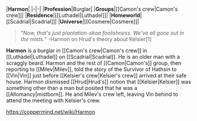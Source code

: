 |**Harmon**|
|-|-|
|**Profession**|Burglar|
|**Groups**|[[Camon's crew\|Camon's crew]]|
|**Residence**|[[Luthadel\|Luthadel]]|
|**Homeworld**|[[Scadrial\|Scadrial]]|
|**Universe**|[[Cosmere\|Cosmere]]|

>“*Now, that's just plantation-skaa foolishness. We’ve all gone out in the mists.*”
\-Harmon on Hrud's theory about Kelsier[1]


**Harmon** is a burglar in [[Camon's crew\|Camon's crew]] in [[Luthadel\|Luthadel]] on [[Scadrial\|Scadrial]]. He is an older man with a scraggly beard.
Harmon and the rest of [[Camon\|Camon's]] group, then reporting to [[Milev\|Milev]], told the story of the Survivor of Hathsin to [[Vin\|Vin]] just before [[Kelsier's crew\|Kelsier's crew]] arrived at their safe house. Harmon dismissed [[Hrud\|Hrud's]] notion that [[Kelsier\|Kelsier]] was something other than a man but posited that he was a [[Allomancy\|mistborn]]. He and Milev's crew left, leaving Vin behind to attend the meeting with Kelsier's crew.



https://coppermind.net/wiki/Harmon